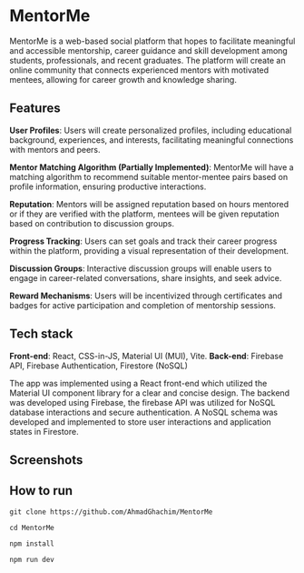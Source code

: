 
# MentorMe
MentorMe is a web-based social platform that hopes to facilitate meaningful and accessible mentorship, career guidance and skill development among students, professionals, and recent graduates. The platform will create an online community that connects experienced mentors with motivated mentees, allowing for career growth and knowledge sharing.

## Features
**User Profiles**: Users will create personalized profiles, including educational background, experiences, and interests, facilitating meaningful connections with mentors and peers.

**Mentor Matching Algorithm (Partially Implemented)**: MentorMe will have a matching algorithm to recommend suitable mentor-mentee pairs based on profile information, ensuring productive interactions.

**Reputation**: Mentors will be assigned reputation based on hours mentored or if they are verified with the platform, mentees will be given reputation based on contribution to discussion groups.

**Progress Tracking**: Users can set goals and track their career progress within the platform, providing a visual representation of their development.

**Discussion Groups**: Interactive discussion groups will enable users to engage in career-related conversations, share insights, and seek advice.

**Reward Mechanisms**: Users will be incentivized through certificates and badges for active participation and completion of mentorship sessions.

## Tech stack

**Front-end**: React, CSS-in-JS, Material UI (MUI), Vite.
**Back-end**: Firebase API, Firebase Authentication, Firestore (NoSQL)

The app was implemented using a React front-end which utilized the Material UI component library for a clear and concise design. The backend was developed using Firebase, the firebase API was utilized for NoSQL database interactions and secure authentication.  A NoSQL schema was developed and implemented to store user interactions and application states in Firestore.
## Screenshots

## How to run

    git clone https://github.com/AhmadGhachim/MentorMe

    cd MentorMe

    npm install

    npm run dev

